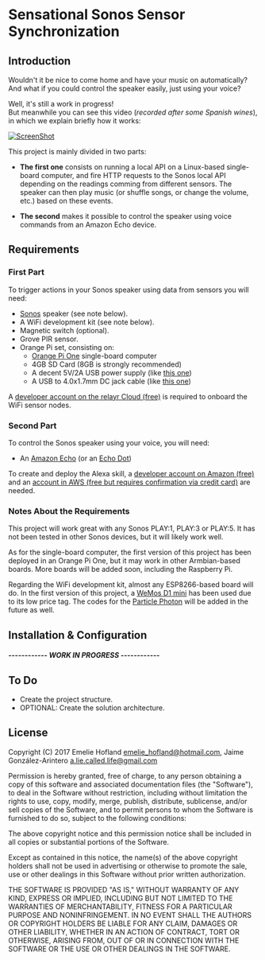 # Sensational Sonos Sensor Synchronization

## Introduction

Wouldn't it be nice to come home and have your music on automatically? And what if you could control the speaker easily, just using your voice?

Well, it's still a work in progress!  
But meanwhile you can see this video (*recorded after some Spanish wines*), in which we explain briefly how it works:

[![ScreenShot](http://img.youtube.com/vi/bAIFPeIl3MI/0.jpg)](https://www.youtube.com/watch?v=bAIFPeIl3MI)

This project is mainly divided in two parts:

* **The first one** consists on running a local API on a Linux-based single-board computer, and fire HTTP requests to the Sonos local API depending on the readings comming from different sensors. The speaker can then play music (or shuffle songs, or change the volume, etc.) based on these events.

* **The second** makes it possible to control the speaker using voice commands from an Amazon Echo device.

## Requirements

### First Part

To trigger actions in your Sonos speaker using data from sensors you will need:

* [Sonos](http://www.sonos.com) speaker (see note below).
* A WiFi development kit (see note below).
* Magnetic switch (optional).
* Grove PIR sensor.
* Orange Pi set, consisting on:
	* [Orange Pi One](http://www.orangepi.org/orangepione) single-board computer
	* 4GB SD Card (8GB is strongly recommended)
	* A decent 5V/2A USB power supply (like [this one](https://www.amazon.de/dp/B00JWXT6BK/ref=cm_sw_em_r_mt_dp_TIjTyb0T3E30H))
	* A USB to 4.0x1.7mm DC jack cable (like [this one](http://tinkersphere.com/power/1746-orange-pi-power-cable-usb.html))

A [developer account on the relayr Cloud (free)](https://dev.relayr.io) is required to onboard the WiFi sensor nodes.

### Second Part

To control the Sonos speaker using your voice, you will need:

* An [Amazon Echo](http://a.co/9imYj0b) (or an [Echo Dot](http://a.co/4MYRdzt))

To create and deploy the Alexa skill, a [developer account on Amazon (free)](https://developer.amazon.com) and an [account in AWS (free but requires confirmation via credit card)](https://aws.amazon.com) are needed.

### Notes About the Requirements

This project will work great with any Sonos PLAY:1, PLAY:3 or PLAY:5. It has not been tested in other Sonos devices, but it will likely work well.

As for the single-board computer, the first version of this project has been deployed in an Orange Pi One, but it may work in other Armbian-based boards. More boards will be added soon, including the Raspberry Pi.

Regarding the WiFi development kit, almost any ESP8266-based board will do. In the first version of this project, a [WeMos D1 mini](https://www.aliexpress.com/store/product/D1-mini-Mini-NodeMcu-4M-bytes-Lua-WIFI-Internet-of-Things-development-board-based-ESP8266/1331105_32529101036.html?spm=2114.12010108.0.0.yP8NGa) has been used due to its low price tag. The codes for the [Particle Photon](https://www.particle.io/products/hardware/photon-wifi-dev-kit) will be added in the future as well.

## Installation & Configuration

##### ------------ WORK IN PROGRESS ------------

## To Do

* Create the project structure.
* OPTIONAL: Create the solution architecture.

## License

Copyright (C) 2017 Emelie Hofland <emelie_hofland@hotmail.com>, Jaime González-Arintero <a.lie.called.life@gmail.com>

Permission is hereby granted, free of charge, to any person obtaining a copy of this software and associated documentation files (the "Software"), to deal in the Software without restriction, including without limitation the rights to use, copy, modify, merge, publish, distribute, sublicense, and/or sell
copies of the Software, and to permit persons to whom the Software is furnished to do so, subject to the following conditions:

The above copyright notice and this permission notice shall be included in all copies or substantial portions of the Software.

Except as contained in this notice, the name(s) of the above copyright holders shall not be used in advertising or otherwise to promote the sale, use or
other dealings in this Software without prior written authorization.

THE SOFTWARE IS PROVIDED "AS IS," WITHOUT WARRANTY OF ANY KIND, EXPRESS OR IMPLIED, INCLUDING BUT NOT LIMITED TO THE WARRANTIES OF MERCHANTABILITY,
FITNESS FOR A PARTICULAR PURPOSE AND NONINFRINGEMENT.  IN NO EVENT SHALL THE AUTHORS OR COPYRIGHT HOLDERS BE LIABLE FOR ANY CLAIM, DAMAGES OR OTHER
LIABILITY, WHETHER IN AN ACTION OF CONTRACT, TORT OR OTHERWISE, ARISING FROM, OUT OF OR IN CONNECTION WITH THE SOFTWARE OR THE USE OR OTHER DEALINGS IN THE
SOFTWARE.